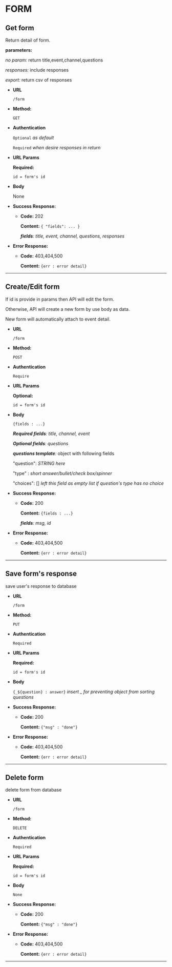 # **FORM**


## Get form

Return detail of form.

**parameters:**

*no param:* return title,event,channel,questions

*responses:* include responses

*export:* return csv of responses



* **URL**

  `/form`

* **Method:**

  `GET`

* **Authentication**
    
    `Optional` *as default*

    `Required` *when desire responses in return*

*  **URL Params**

   **Required:**

    `id = form's id`

* **Body**

    None

* **Success Response:**

  * **Code:** 202

    **Content:** `{ "fields": ... }`
    
    *__fields__: title, event, channel, questions, responses*

* **Error Response:**

  * **Code:** 403,404,500

    **Content:** `{err : error detail}`
---



## Create/Edit form  

If id is provide in params then API will edit the form.

Otherwise, API will create a new form by use body as data.

New form will automatically attach to event detail.

* **URL**

  `/form`

* **Method:**

  `POST`

* **Authentication**

    `Require`

*  **URL Params**

    **Optional:**

    `id = form's id`
    
* **Body**

    `{fields : ...}`
	
	*__Required fields__: title, channel, event*
	
	*__Optional fields__: questions*

	*__questions template__:* object with following fields

    "question": *STRING here*

    "type" : *short answer/bullet/check box/spinner*

    "choices": []  *left this field as empty list if question's type has no choice*
    
	
* **Success Response:**

  * **Code:** 200

    **Content:** `{fields : ...}`

    *__fields__: msg, id*

* **Error Response:**

  * **Code:** 403,404,500

    **Content:** `{err : error detail}`

---

## Save form's response

 save user's response to database

* **URL**

  `/form`

* **Method:**

  `PUT`

* **Authentication**

    `Required`

*  **URL Params**

   **Required:**

    `id = form's id`

* **Body**

  `{_${question} : answer}` *insert _ for preventing object from sorting questions*

* **Success Response:**

  * **Code:** 200

    **Content:** `{"msg" : "done"}`


* **Error Response:**

  * **Code:** 403,404,500

    **Content:** `{err : error detail}`
---

## Delete form

 delete form from database

* **URL**

  `/form`

* **Method:**

  `DELETE`

* **Authentication**

    `Required`

*  **URL Params**

   **Required:**

    `id = form's id`

* **Body**

  `None`

* **Success Response:**

  * **Code:** 200

    **Content:** `{"msg" : "done"}`


* **Error Response:**

  * **Code:** 403,404,500

    **Content:** `{err : error detail}`
---


